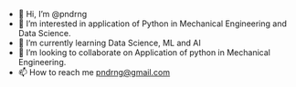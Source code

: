- 👋 Hi, I’m @pndrng
- 👀 I’m interested in application of Python in Mechanical Engineering and Data Science.
- 🌱 I’m currently learning Data Science, ML and AI
- 💞️ I’m looking to collaborate on Application of python in Mechanical Engineering.
- 📫 How to reach me pndrng@gmail.com

<!---
pndrng/pndrng is a ✨ special ✨ repository because its `README.md` (this file) appears on your GitHub profile.
You can click the Preview link to take a look at your changes.
--->

